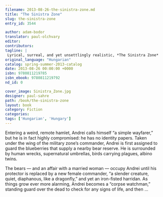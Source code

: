 ```yaml
---
filename: 2013-08-26-the-sinistra-zone.md
title: "The Sinistra Zone"
slug: the-sinistra-zone
entry_id: 3544

author: adam-bodor
translator: paul-olchvary
editor: 
contributors: 
tagline: |
 Lyrical, surreal, and yet unsettlingly realistic, *The Sinistra Zone* swims in the totalitarian backwaters of Eastern Europe
original_language: "Hungarian"
catalog: spring-summer-2013-catalog
date: 2013-08-26 00:00:00 +0000 
isbn: 9780811219785
isbn_ebook: 9780811219792
nd_id: 0

cover_image: Sinistra_Zone.jpg
designer: paul-sahre
path: /book/the-sinistra-zone
layout: book
category: Fiction
categories: 
tags: ['Hungarian', 'Hungary']
---
```

Entering a weird, remote hamlet, Andrei calls himself “a simple wayfarer,” but he is in fact highly compromised: he has no identity papers. Taken under the wing of the military zone’s commander, Andrei is first assigned to guard the blueberries that supply a nearby bear reserve. He is surrounded by human wrecks, supernatural umbrellas, birds carrying plagues, albino twins.

The bears — and an affair with a married woman — occupy Andrei until his protector is replaced by a new female commander, “a slender creature, quiet, diaphanous, like a dragonfly,” and yet an iron-fisted harridan. As things grow ever more alarming, Andrei becomes a “corpse watchman,” standing guard over the dead to check for any signs of life, and then …





